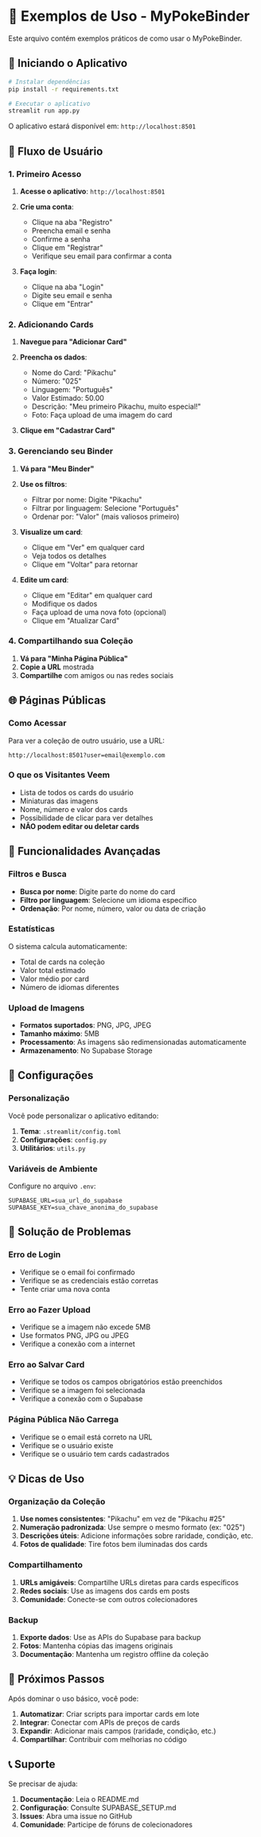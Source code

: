 # 📖 Exemplos de Uso - MyPokeBinder

Este arquivo contém exemplos práticos de como usar o MyPokeBinder.

## 🚀 Iniciando o Aplicativo

```bash
# Instalar dependências
pip install -r requirements.txt

# Executar o aplicativo
streamlit run app.py
```

O aplicativo estará disponível em: `http://localhost:8501`

## 👤 Fluxo de Usuário

### 1. Primeiro Acesso

1. **Acesse o aplicativo**: `http://localhost:8501`
2. **Crie uma conta**:
   - Clique na aba "Registro"
   - Preencha email e senha
   - Confirme a senha
   - Clique em "Registrar"
   - Verifique seu email para confirmar a conta

3. **Faça login**:
   - Clique na aba "Login"
   - Digite seu email e senha
   - Clique em "Entrar"

### 2. Adicionando Cards

1. **Navegue para "Adicionar Card"**
2. **Preencha os dados**:
   - Nome do Card: "Pikachu"
   - Número: "025"
   - Linguagem: "Português"
   - Valor Estimado: 50.00
   - Descrição: "Meu primeiro Pikachu, muito especial!"
   - Foto: Faça upload de uma imagem do card

3. **Clique em "Cadastrar Card"**

### 3. Gerenciando seu Binder

1. **Vá para "Meu Binder"**
2. **Use os filtros**:
   - Filtrar por nome: Digite "Pikachu"
   - Filtrar por linguagem: Selecione "Português"
   - Ordenar por: "Valor" (mais valiosos primeiro)

3. **Visualize um card**:
   - Clique em "Ver" em qualquer card
   - Veja todos os detalhes
   - Clique em "Voltar" para retornar

4. **Edite um card**:
   - Clique em "Editar" em qualquer card
   - Modifique os dados
   - Faça upload de uma nova foto (opcional)
   - Clique em "Atualizar Card"

### 4. Compartilhando sua Coleção

1. **Vá para "Minha Página Pública"**
2. **Copie a URL** mostrada
3. **Compartilhe** com amigos ou nas redes sociais

## 🌐 Páginas Públicas

### Como Acessar

Para ver a coleção de outro usuário, use a URL:
```
http://localhost:8501?user=email@exemplo.com
```

### O que os Visitantes Veem

- Lista de todos os cards do usuário
- Miniaturas das imagens
- Nome, número e valor dos cards
- Possibilidade de clicar para ver detalhes
- **NÃO podem editar ou deletar cards**

## 📱 Funcionalidades Avançadas

### Filtros e Busca

- **Busca por nome**: Digite parte do nome do card
- **Filtro por linguagem**: Selecione um idioma específico
- **Ordenação**: Por nome, número, valor ou data de criação

### Estatísticas

O sistema calcula automaticamente:
- Total de cards na coleção
- Valor total estimado
- Valor médio por card
- Número de idiomas diferentes

### Upload de Imagens

- **Formatos suportados**: PNG, JPG, JPEG
- **Tamanho máximo**: 5MB
- **Processamento**: As imagens são redimensionadas automaticamente
- **Armazenamento**: No Supabase Storage

## 🔧 Configurações

### Personalização

Você pode personalizar o aplicativo editando:

1. **Tema**: `.streamlit/config.toml`
2. **Configurações**: `config.py`
3. **Utilitários**: `utils.py`

### Variáveis de Ambiente

Configure no arquivo `.env`:
```env
SUPABASE_URL=sua_url_do_supabase
SUPABASE_KEY=sua_chave_anonima_do_supabase
```

## 🚨 Solução de Problemas

### Erro de Login
- Verifique se o email foi confirmado
- Verifique se as credenciais estão corretas
- Tente criar uma nova conta

### Erro ao Fazer Upload
- Verifique se a imagem não excede 5MB
- Use formatos PNG, JPG ou JPEG
- Verifique a conexão com a internet

### Erro ao Salvar Card
- Verifique se todos os campos obrigatórios estão preenchidos
- Verifique se a imagem foi selecionada
- Verifique a conexão com o Supabase

### Página Pública Não Carrega
- Verifique se o email está correto na URL
- Verifique se o usuário existe
- Verifique se o usuário tem cards cadastrados

## 💡 Dicas de Uso

### Organização da Coleção
1. **Use nomes consistentes**: "Pikachu" em vez de "Pikachu #25"
2. **Numeração padronizada**: Use sempre o mesmo formato (ex: "025")
3. **Descrições úteis**: Adicione informações sobre raridade, condição, etc.
4. **Fotos de qualidade**: Tire fotos bem iluminadas dos cards

### Compartilhamento
1. **URLs amigáveis**: Compartilhe URLs diretas para cards específicos
2. **Redes sociais**: Use as imagens dos cards em posts
3. **Comunidade**: Conecte-se com outros colecionadores

### Backup
1. **Exporte dados**: Use as APIs do Supabase para backup
2. **Fotos**: Mantenha cópias das imagens originais
3. **Documentação**: Mantenha um registro offline da coleção

## 🎯 Próximos Passos

Após dominar o uso básico, você pode:

1. **Automatizar**: Criar scripts para importar cards em lote
2. **Integrar**: Conectar com APIs de preços de cards
3. **Expandir**: Adicionar mais campos (raridade, condição, etc.)
4. **Compartilhar**: Contribuir com melhorias no código

## 📞 Suporte

Se precisar de ajuda:

1. **Documentação**: Leia o README.md
2. **Configuração**: Consulte SUPABASE_SETUP.md
3. **Issues**: Abra uma issue no GitHub
4. **Comunidade**: Participe de fóruns de colecionadores

